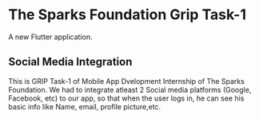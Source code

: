 # The Sparks Foundation Grip Task-1

A new Flutter application.

## Social Media Integration

This is GRIP Task-1 of Mobile App Dvelopment Internship of The Sparks Foundation. We had to integrate atleast 2 Social media platforms (Google, Facebook, etc) to our app, so that when the user logs in, he can see his basic info like Name, email, profile picture,etc.
